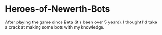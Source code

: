 # Heroes-of-Newerth-Bots
After playing the game since Beta (it's been over 5 years), I thought I'd take a crack at making some bots with my knowledge.
